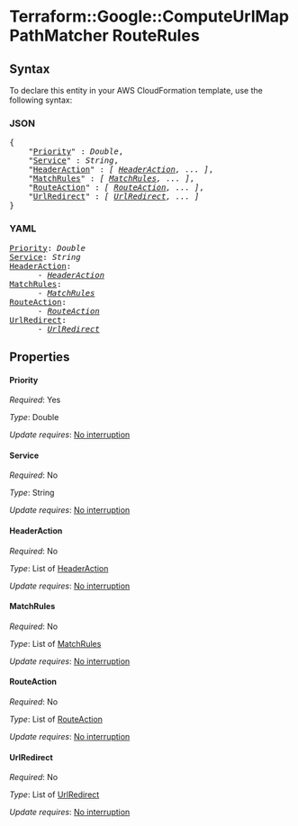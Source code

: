 # Terraform::Google::ComputeUrlMap PathMatcher RouteRules

## Syntax

To declare this entity in your AWS CloudFormation template, use the following syntax:

### JSON

<pre>
{
    "<a href="#priority" title="Priority">Priority</a>" : <i>Double</i>,
    "<a href="#service" title="Service">Service</a>" : <i>String</i>,
    "<a href="#headeraction" title="HeaderAction">HeaderAction</a>" : <i>[ <a href="pathmatcher-routerules-headeraction.md">HeaderAction</a>, ... ]</i>,
    "<a href="#matchrules" title="MatchRules">MatchRules</a>" : <i>[ <a href="pathmatcher-routerules-matchrules.md">MatchRules</a>, ... ]</i>,
    "<a href="#routeaction" title="RouteAction">RouteAction</a>" : <i>[ <a href="pathmatcher-routerules-routeaction.md">RouteAction</a>, ... ]</i>,
    "<a href="#urlredirect" title="UrlRedirect">UrlRedirect</a>" : <i>[ <a href="pathmatcher-routerules-urlredirect.md">UrlRedirect</a>, ... ]</i>
}
</pre>

### YAML

<pre>
<a href="#priority" title="Priority">Priority</a>: <i>Double</i>
<a href="#service" title="Service">Service</a>: <i>String</i>
<a href="#headeraction" title="HeaderAction">HeaderAction</a>: <i>
      - <a href="pathmatcher-routerules-headeraction.md">HeaderAction</a></i>
<a href="#matchrules" title="MatchRules">MatchRules</a>: <i>
      - <a href="pathmatcher-routerules-matchrules.md">MatchRules</a></i>
<a href="#routeaction" title="RouteAction">RouteAction</a>: <i>
      - <a href="pathmatcher-routerules-routeaction.md">RouteAction</a></i>
<a href="#urlredirect" title="UrlRedirect">UrlRedirect</a>: <i>
      - <a href="pathmatcher-routerules-urlredirect.md">UrlRedirect</a></i>
</pre>

## Properties

#### Priority

_Required_: Yes

_Type_: Double

_Update requires_: [No interruption](https://docs.aws.amazon.com/AWSCloudFormation/latest/UserGuide/using-cfn-updating-stacks-update-behaviors.html#update-no-interrupt)

#### Service

_Required_: No

_Type_: String

_Update requires_: [No interruption](https://docs.aws.amazon.com/AWSCloudFormation/latest/UserGuide/using-cfn-updating-stacks-update-behaviors.html#update-no-interrupt)

#### HeaderAction

_Required_: No

_Type_: List of <a href="pathmatcher-routerules-headeraction.md">HeaderAction</a>

_Update requires_: [No interruption](https://docs.aws.amazon.com/AWSCloudFormation/latest/UserGuide/using-cfn-updating-stacks-update-behaviors.html#update-no-interrupt)

#### MatchRules

_Required_: No

_Type_: List of <a href="pathmatcher-routerules-matchrules.md">MatchRules</a>

_Update requires_: [No interruption](https://docs.aws.amazon.com/AWSCloudFormation/latest/UserGuide/using-cfn-updating-stacks-update-behaviors.html#update-no-interrupt)

#### RouteAction

_Required_: No

_Type_: List of <a href="pathmatcher-routerules-routeaction.md">RouteAction</a>

_Update requires_: [No interruption](https://docs.aws.amazon.com/AWSCloudFormation/latest/UserGuide/using-cfn-updating-stacks-update-behaviors.html#update-no-interrupt)

#### UrlRedirect

_Required_: No

_Type_: List of <a href="pathmatcher-routerules-urlredirect.md">UrlRedirect</a>

_Update requires_: [No interruption](https://docs.aws.amazon.com/AWSCloudFormation/latest/UserGuide/using-cfn-updating-stacks-update-behaviors.html#update-no-interrupt)

